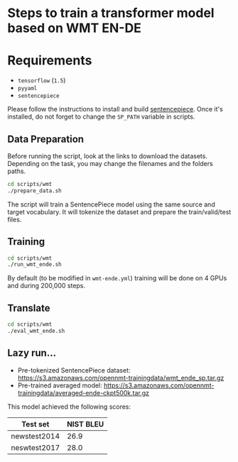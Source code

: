 # Steps to train a transformer model based on WMT EN-DE

# Requirements

* `tensorflow` (`1.5`)
* `pyyaml`
* `sentencepiece`

Please follow the instructions to install and build [sentencepiece](https://github.com/google/sentencepiece). Once it's installed, do not forget to change the `SP_PATH` variable in scripts.

## Data Preparation

Before running the script, look at the links to download the datasets. Depending on the task, you may change the filenames and the folders paths.

```bash
cd scripts/wmt
./prepare_data.sh
```

The script will train a SentencePiece model using the same source and target vocabulary. It will tokenize the dataset and prepare the train/valid/test files.

## Training

```bash
cd scripts/wmt
./run_wmt_ende.sh
```

By default (to be modified in `wmt-ende.yml`) training will be done on 4 GPUs and during 200,000 steps.

## Translate

```bash
cd scripts/wmt
./eval_wmt_ende.sh
```

## Lazy run...

* Pre-tokenized SentencePiece dataset: https://s3.amazonaws.com/opennmt-trainingdata/wmt_ende_sp.tar.gz
* Pre-trained averaged model: https://s3.amazonaws.com/opennmt-trainingdata/averaged-ende-ckpt500k.tar.gz

This model achieved the following scores:

| Test set | NIST BLEU |
| --- | --- |
| newstest2014 | 26.9 |
| neswtest2017 | 28.0 |
